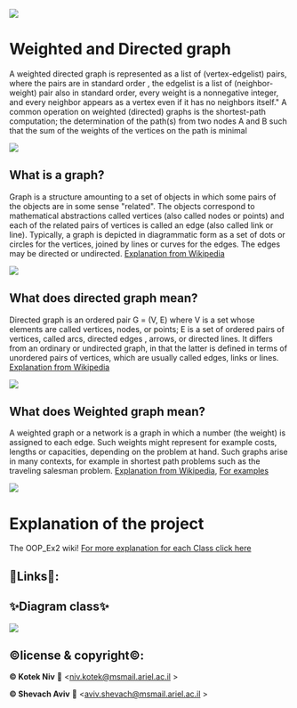 ![](https://www.ariel.ac.il/wp/site/wp-content/uploads/sites/3/2018/07/Ariel_U_logo2.jpg)

# Weighted and Directed graph 
A weighted directed graph  is represented as a list of (vertex-edgelist) pairs, where the pairs are in standard order , the edgelist is a list of (neighbor-weight) pair also in standard order, every weight is a nonnegative integer, and every neighbor appears as a vertex even if it has no neighbors itself."
A common operation on weighted (directed) graphs is the shortest-path computation; the determination of the path(s) from two nodes A and B such that the sum of the weights of the vertices on the path is minimal

![](https://i.stack.imgur.com/hF3mQ.png)

## What is a graph?
Graph is a structure amounting to a set of objects in which some pairs of the objects are in some sense "related". The objects correspond to mathematical abstractions called vertices (also called nodes or points) and each of the related pairs of vertices is called an edge (also called link or line). Typically, a graph is depicted in diagrammatic form as a set of dots or circles for the vertices, joined by lines or curves for the edges. The edges may be directed or undirected. 
[Explanation from Wikipedia](https://en.wikipedia.org/wiki/Graph_(discrete_mathematics))

![](https://upload.wikimedia.org/wikipedia/commons/thumb/5/5b/6n-graf.svg/1280px-6n-graf.svg.png)




## What does directed graph mean?
Directed graph is an ordered pair G = (V, E) where
V is a set whose elements are called vertices, nodes, or points;
E is a set of ordered pairs of vertices, called arcs, directed edges , arrows, or directed lines.
It differs from an ordinary or undirected graph, in that the latter is defined in terms of unordered pairs of vertices, which are usually called edges, links or lines.
[Explanation from Wikipedia](https://en.wikipedia.org/wiki/Directed_graph)


![](https://upload.wikimedia.org/wikipedia/commons/thumb/5/51/Directed_graph.svg/1280px-Directed_graph.svg.png)


## What does Weighted graph mean?
A weighted graph or a network is a graph in which a number (the weight) is assigned to each edge. Such weights might represent for example costs, lengths or capacities, depending on the problem at hand. Such graphs arise in many contexts, for example in shortest path problems such as the traveling salesman problem.
[Explanation from Wikipedia](https://he.wikipedia.org/wiki/%D7%92%D7%A8%D7%A3_%D7%9E%D7%9E%D7%95%D7%A9%D7%A7%D7%9C),
[For examples](http://www.mathcs.emory.edu/~cheung/Courses/171/Syllabus/11-Graph/weighted.html)


![](https://upload.wikimedia.org/wikipedia/he/a/a1/Weighted_graph.jpeg)

# Explanation of the project
The OOP_Ex2 wiki!
[For more explanation for each Class click here](https://github.com/nivk99/OOP_Ex2/wiki)

## 🔗Links🔗:

## ✨Diagram class✨
![](https://github.com/nivk99/OOP_Ex2/blob/main/src.png)


## ©️license & copyright©️:

**© Kotek Niv** 
📧 <niv.kotek@msmail.ariel.ac.il >

**© Shevach Aviv** 
📧 <aviv.shevach@msmail.ariel.ac.il >
